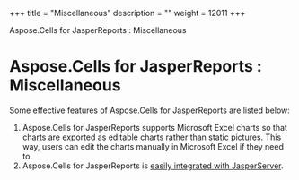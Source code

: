 +++
title = "Miscellaneous" 
description = "" 
weight = 12011 
+++

Aspose.Cells for JasperReports : Miscellaneous  

# Aspose.Cells for JasperReports : Miscellaneous


Some effective features of Aspose.Cells for JasperReports are listed below:

1.  Aspose.Cells for JasperReports supports Microsoft Excel charts so that charts are exported as editable charts rather than static pictures. This way, users can edit the charts manually in Microsoft Excel if they need to.
2.  Aspose.Cells for JasperReports is [easily integrated with JasperServer](https://docs2.aspose.com/cells/jasperreports/installation/integration+with+jasperserver).

